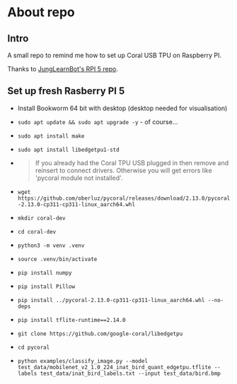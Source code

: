 # About repo

## Intro
A small repo to remind me how to set up Coral USB TPU on Raspberry PI.

Thanks to [JungLearnBot's RPI 5 repo](https://github.com/JungLearnBot/RPi5_yolov8).

## Set up fresh Rasberry PI 5

- Install Bookworm 64 bit with desktop (desktop needed for visualisation)

- `sudo apt update && sudo apt upgrade -y` - of course...

- `sudo apt install make` 

- `sudo apt install libedgetpu1-std`

- > If you already had the Coral TPU USB plugged in then remove and reinsert to connect drivers. Otherwise you will get errors like 'pycoral module not installed'.

- `wget https://github.com/oberluz/pycoral/releases/download/2.13.0/pycoral-2.13.0-cp311-cp311-linux_aarch64.whl`

- `mkdir coral-dev`

- `cd coral-dev`

- `python3 -m venv .venv`

- `source .venv/bin/activate`

- `pip install numpy`

- `pip install Pillow`

- `pip install ../pycoral-2.13.0-cp311-cp311-linux_aarch64.whl --no-deps`

- `pip install tflite-runtime==2.14.0`

- `git clone https://github.com/google-coral/libedgetpu`

- `cd pycoral`

- `python examples/classify_image.py --model test_data/mobilenet_v2_1.0_224_inat_bird_quant_edgetpu.tflite --labels test_data/inat_bird_labels.txt --input test_data/bird.bmp`




